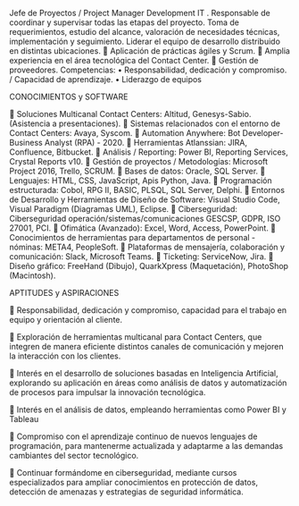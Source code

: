 Jefe de Proyectos / Project Manager Development IT .
Responsable de coordinar y supervisar todas las etapas del proyecto. Toma de requerimientos, estudio del alcance, valoración de necesidades técnicas, implementación y seguimiento.
Liderar el equipo de desarrollo distribuido en distintas ubicaciones.
	Aplicación de prácticas ágiles y Scrum.
	Amplia experiencia en el área tecnológica del Contact Center.
	Gestión de proveedores.
Competencias:
•	Responsabilidad, dedicación y compromiso. / Capacidad de aprendizaje.
•	Liderazgo de equipos 

CONOCIMIENTOS y SOFTWARE

	Soluciones Multicanal Contact Centers: Altitud, Genesys-Sabio. (Asistencia a presentaciones).
	Sistemas relacionados con el entorno de Contact Centers: Avaya, Syscom.
	Automation Anywhere: Bot Developer-Business Analyst (RPA) - 2020.
	Herramientas Atlanssian: JIRA, Confluence, Bitbucket.
	Análisis / Reporting: Power BI, Reporting Services, Crystal Reports v10.
	Gestión de proyectos / Metodologías: Microsoft Project 2016, Trello, SCRUM.
	Bases de datos: Oracle, SQL Server.
	Lenguajes: HTML, CSS, JavaScript, Apis Python, Java.
	Programación estructurada: Cobol, RPG II, BASIC, PLSQL, SQL Server, Delphi.
	Entornos de Desarrollo y Herramientas de Diseño de Software: Visual Studio Code, Visual Paradigm (Diagramas UML), Eclipse.
	Ciberseguridad: Ciberseguridad operación/sistemas/comunicaciones GESCSP, GDPR, ISO 27001, PCI.
	Ofimática (Avanzado): Excel, Word, Access, PowerPoint.
	Conocimientos de herramientas para departamentos de personal - nóminas: META4, PeopleSoft.
	Plataformas de mensajería, colaboración y comunicación: Slack, Microsoft Teams.
	Ticketing: ServiceNow, Jira.
	Diseño gráfico: FreeHand (Dibujo), QuarkXpress (Maquetación), PhotoShop (Macintosh).



APTITUDES y ASPIRACIONES

	Responsabilidad, dedicación y compromiso, capacidad para el trabajo en equipo y orientación al cliente.

	Exploración de herramientas multicanal para Contact Centers, que integren de manera eficiente distintos canales de comunicación y mejoren la interacción con los clientes.

	Interés en el desarrollo de soluciones basadas en Inteligencia Artificial, explorando su aplicación en áreas como análisis de datos y automatización de procesos para impulsar la innovación tecnológica.

	Interés en el análisis de datos, empleando herramientas como Power BI y Tableau

	Compromiso con el aprendizaje continuo de nuevos lenguajes de programación, para mantenerme actualizada y adaptarme a las demandas cambiantes del sector tecnológico.

	Continuar formándome en ciberseguridad, mediante cursos especializados para ampliar conocimientos en protección de datos, detección de amenazas y estrategias de seguridad informática.
